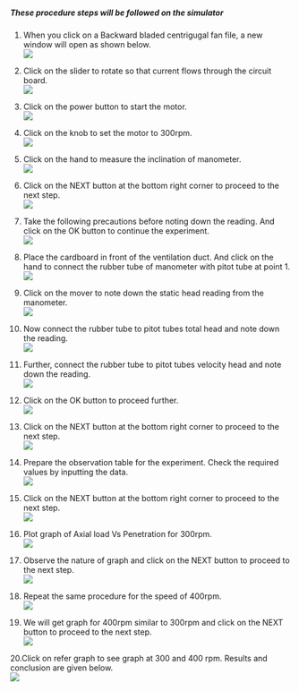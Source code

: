 ##### These procedure steps will be followed on the simulator

1. When you click on a Backward bladed centrigugal fan file, a new window will open as shown below.<br>
<img src="images/k1.png"><br>

2. Click on the slider to rotate so that current flows through the circuit board.<br>
<img src="images/k2.png"><br>

3. Click on the power button to start the motor. <br>
<img src="images/k3.png"><br>

4. Click on the knob to set the motor to 300rpm.<br>
<img src="images/k4.png"><br>

5. Click on the hand to measure the inclination of manometer.<br>
<img src="images/k5.png"><br>

6. Click on the NEXT button at the bottom right corner to proceed to the next step.<br>
<img src="images/k6.png"><br>

7. Take the following precautions before noting down the reading. And click on the OK button to continue the experiment.<br>
<img src="images/k7.png"><br>

8. Place the cardboard in front of the ventilation duct. And click on the hand to connect the rubber tube of manometer with pitot tube at point 1.<br>
<img src="images/k8.png"><br>

9. Click on the mover to note down the static head reading from the manometer.<br>
<img src="images/k9.png"><br>

10. Now connect the rubber tube to pitot tubes total head and note down the reading.<br>
<img src="images/k10.png"><br>

11. Further, connect the rubber tube to pitot tubes velocity head and note down the reading.<br>
<img src="images/k11.png"><br>

12. Click on the OK button to proceed further. <br>
<img src="images/k12.png"><br>

13. Click on the NEXT button at the bottom right corner to proceed to the next step.<br>
<img src="images/k13.png"><br>

14. Prepare the observation table for the experiment. Check the required values by inputting the data.<br>
<img src="images/k14.png"><br>

15. Click on the NEXT button at the bottom right corner to proceed to the next step.<br>
<img src="images/k15.png"><br>

16. Plot graph of Axial load Vs Penetration for 300rpm.<br>
<img src="images/k16.png"><br>

17. Observe the nature of graph and click on the NEXT button to proceed to the next step.<br>
<img src="images/k17.png"><br>

18. Repeat the same procedure for the speed of 400rpm.<br>
<img src="images/k18.png"><br>

19. We will get graph for 400rpm similar to 300rpm and click on the NEXT button to proceed to the next step.<br>
<img src="images/k19.png"><br>

20.Click on refer graph to see graph at 300 and 400 rpm. Results and conclusion are given below.<br>
<img src="images/k20.png"><br>

